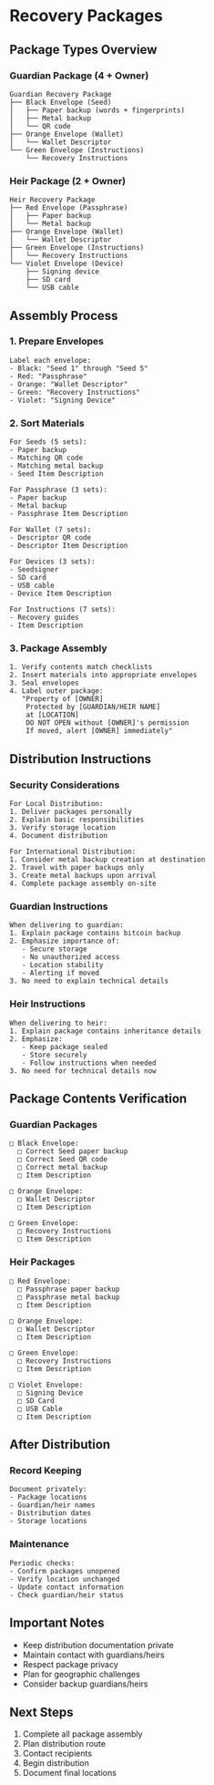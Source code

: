 # Recovery Packages

## Package Types Overview

### Guardian Package (4 + Owner)
```
Guardian Recovery Package
├── Black Envelope (Seed)
│   ├── Paper backup (words + fingerprints)
│   ├── Metal backup
│   └── QR code
├── Orange Envelope (Wallet)
│   └── Wallet Descriptor
└── Green Envelope (Instructions)
    └── Recovery Instructions
```

### Heir Package (2 + Owner)
```
Heir Recovery Package
├── Red Envelope (Passphrase)
│   ├── Paper backup
│   └── Metal backup
├── Orange Envelope (Wallet)
│   └── Wallet Descriptor
├── Green Envelope (Instructions)
│   └── Recovery Instructions
└── Violet Envelope (Device)
    ├── Signing device
    ├── SD card
    └── USB cable
```

## Assembly Process

### 1. Prepare Envelopes
```
Label each envelope:
- Black: "Seed 1" through "Seed 5"
- Red: "Passphrase"
- Orange: "Wallet Descriptor"
- Green: "Recovery Instructions"
- Violet: "Signing Device"
```

### 2. Sort Materials
```
For Seeds (5 sets):
- Paper backup
- Matching QR code
- Matching metal backup
- Seed Item Description

For Passphrase (3 sets):
- Paper backup
- Metal backup
- Passphrase Item Description

For Wallet (7 sets):
- Descriptor QR code
- Descriptor Item Description

For Devices (3 sets):
- Seedsigner
- SD card
- USB cable
- Device Item Description

For Instructions (7 sets):
- Recovery guides
- Item Description
```

### 3. Package Assembly
```
1. Verify contents match checklists
2. Insert materials into appropriate envelopes
3. Seal envelopes
4. Label outer package:
   "Property of [OWNER]
    Protected by [GUARDIAN/HEIR NAME]
    at [LOCATION]
    DO NOT OPEN without [OWNER]'s permission
    If moved, alert [OWNER] immediately"
```

## Distribution Instructions

### Security Considerations
```
For Local Distribution:
1. Deliver packages personally
2. Explain basic responsibilities
3. Verify storage location
4. Document distribution

For International Distribution:
1. Consider metal backup creation at destination
2. Travel with paper backups only
3. Create metal backups upon arrival
4. Complete package assembly on-site
```

### Guardian Instructions
```
When delivering to guardian:
1. Explain package contains bitcoin backup
2. Emphasize importance of:
   - Secure storage
   - No unauthorized access
   - Location stability
   - Alerting if moved
3. No need to explain technical details
```

### Heir Instructions
```
When delivering to heir:
1. Explain package contains inheritance details
2. Emphasize:
   - Keep package sealed
   - Store securely
   - Follow instructions when needed
3. No need for technical details now
```

## Package Contents Verification

### Guardian Packages
```
□ Black Envelope:
  □ Correct Seed paper backup
  □ Correct Seed QR code
  □ Correct metal backup
  □ Item Description

□ Orange Envelope:
  □ Wallet Descriptor
  □ Item Description

□ Green Envelope:
  □ Recovery Instructions
  □ Item Description
```

### Heir Packages
```
□ Red Envelope:
  □ Passphrase paper backup
  □ Passphrase metal backup
  □ Item Description

□ Orange Envelope:
  □ Wallet Descriptor
  □ Item Description

□ Green Envelope:
  □ Recovery Instructions
  □ Item Description

□ Violet Envelope:
  □ Signing Device
  □ SD Card
  □ USB Cable
  □ Item Description
```

## After Distribution

### Record Keeping
```
Document privately:
- Package locations
- Guardian/heir names
- Distribution dates
- Storage locations
```

### Maintenance
```
Periodic checks:
- Confirm packages unopened
- Verify location unchanged
- Update contact information
- Check guardian/heir status
```

## Important Notes
- Keep distribution documentation private
- Maintain contact with guardians/heirs
- Respect package privacy
- Plan for geographic challenges
- Consider backup guardians/heirs

## Next Steps
1. Complete all package assembly
2. Plan distribution route
3. Contact recipients
4. Begin distribution
5. Document final locations
